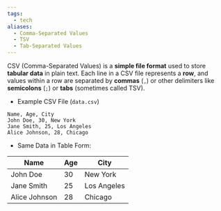 ```yaml
---
tags:
  - tech
aliases:
  - Comma-Separated Values
  - TSV
  - Tab-Separated Values
---
```

CSV (Comma-Separated Values) is a **simple file format** used to store **tabular data** in plain text.
Each line in a CSV file represents a **row**, and values within a row are separated by **commas** (`,`) or other delimiters like **semicolons** (`;`) or **tabs** (sometimes called TSV).

- Example CSV File (`data.csv`)
```csv
Name, Age, City
John Doe, 30, New York
Jane Smith, 25, Los Angeles
Alice Johnson, 28, Chicago
```
- Same Data in Table Form:

| Name          | Age | City        |
| ------------- | --- | ----------- |
| John Doe      | 30  | New York    |
| Jane Smith    | 25  | Los Angeles |
| Alice Johnson | 28  | Chicago     |
